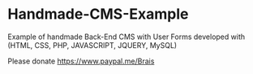 # Handmade-CMS-Example
Example of handmade Back-End CMS with User Forms developed with (HTML, CSS, PHP, JAVASCRIPT, JQUERY, MySQL)

Please donate https://www.paypal.me/Brais
